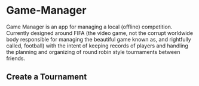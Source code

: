 # Game-Manager

Game Manager is an app for managing a local (offline) competition. Currently designed around FIFA (the video game, not the corrupt worldwide body responsible for managing the beautiful game known as, and rightfully called, football) with the intent of keeping records of players and handling the planning and organizing of round robin style tournaments between friends.

## Create a Tournament
